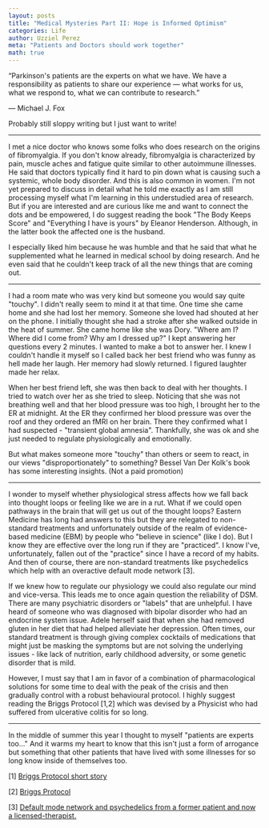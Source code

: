 ```yaml
---
layout: posts
title: "Medical Mysteries Part II: Hope is Informed Optimism"
categories: Life
author: Uzziel Perez
meta: "Patients and Doctors should work together"
math: true
---
```



“Parkinson's patients are the experts on what we have. We have a responsibility as patients to share our experience — what works for us, what we respond to, what we can contribute to research.”

— Michael J. Fox

Probably still sloppy writing but I just want to write!

--------

I met a nice doctor who knows some folks who does research on the origins of fibromyalgia. If you don't know already, fibromyalgia is characterized by pain, muscle aches and fatigue quite similar to other autoimmune illnesses.
He said that doctors typically find it hard to pin down what is causing such a systemic, whole body disorder. And this is also common in women. I'm not yet prepared to discuss in detail what he told me exactly as I am still processing myself what I'm learning in this understudied area of research.
But if you are interested and are curious like me and want to connect the dots and be empowered, I do suggest reading the book "The Body Keeps Score" and "Everything I have is yours" by Eleanor Henderson. Although, in the latter book the affected one is the husband.

I especially liked him because he was humble and that he said that what he supplemented what he learned in medical school by doing research. And he even said that he couldn't keep track of all the new things that are coming out.

--------

I had a room mate who was very kind but someone you would say quite "touchy". I didn't really seem to mind it at that time. One time she came home and she had lost her memory. Someone she loved had shouted at her on the phone. I initially thought she had a stroke after she walked outside in the heat of summer. She came home like she was Dory. "Where am I? Where did I come from? Why am I dressed up?" I kept answering her questions every 2 minutes. I wanted to make a bot to answer her. I knew I couldn't handle it myself so I called back her best friend who was funny as hell made her laugh. Her memory had slowly returned. I figured laughter made her relax.

When her best friend left, she was then back to deal with her thoughts. I tried to watch over her as she tried to sleep. Noticing that she was not breathing well and that her blood pressure was too high, I brought her to the ER at midnight. At the ER they confirmed her blood pressure was over the roof and they ordered an fMRI on her brain. There they confirmed what I had suspected - "transient global amnesia". Thankfully, she was ok and she just needed to regulate physiologically and emotionally.

But what makes someone more "touchy" than others or seem to react, in our views "disproportionately" to something? Bessel Van Der Kolk's book has some interesting insights. (Not a paid promotion)

--------

I wonder to myself whether physiological stress affects how we fall back into thought loops or feeling like we are in a rut. What if we could open pathways in the brain that will get us out of the thought loops? Eastern Medicine has long had answers to this but they are relegated to non-standard treatments and unfortunately outside of the realm of evidence-based medicine (EBM) by people who "believe in science" (like I do). But I know they are effective over the long run if they are "practiced". I know I've, unfortunately, fallen out of the "practice" since I have a record of my habits. And then of course, there are non-standard treatments like psychedelics which help with an overactive default mode network [3].

 If we knew how to regulate our physiology we could also regulate our mind and vice-versa. This leads me to once again question the reliability of DSM. There are many psychiatric disorders or "labels" that are unhelpful. I have heard of someone who was diagnosed with bipolar disorder who had an endocrine system issue. Adele herself said that when she had removed gluten in her diet that had helped alleviate her depression. Often times, our standard treatment is through giving complex cocktails of medications that might just be masking the symptoms but are not solving the underlying issues - like lack of nutrition, early childhood adversity, or some genetic disorder that is mild.

However, I must say that I am in favor of a combination of pharmacological solutions for some time to deal with the peak of the crisis and then gradually control with a robust behavioural protocol. I highly suggest reading the Briggs Protocol [1,2] which was devised by a Physicist who had suffered from ulcerative colitis for so long.

---------

In the middle of summer this year I thought to myself "patients are experts too..." And it warms my heart to know that this isn't just a form of arrogance but something that other patients that have lived with some illnesses for so long know inside of themselves too.


[1] [Briggs Protocol short story](https://mosaicscience.com/story/off-label-antidepressants-prescribed-IBD-cancer-pain/)

[2] [Briggs Protocol](https://ibd.coach/wp-content/uploads/2019/11/IBD-Briggs-2017.pdf)

[3] [Default mode network and psychedelics from a former patient and now a licensed-therapist.](https://www.youtube.com/watch?v=W-D9v22bVjk&t=3s)
